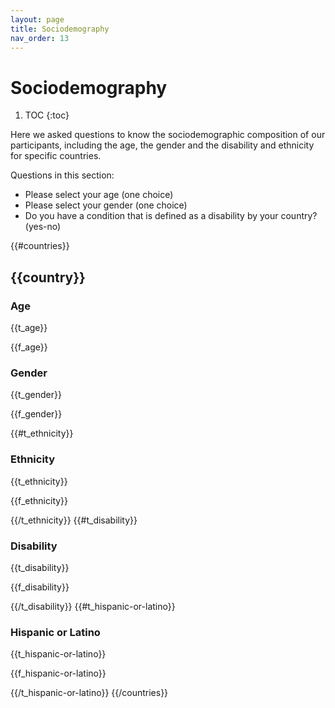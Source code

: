 ```yaml
---
layout: page
title: Sociodemography
nav_order: 13
---
```

# Sociodemography

1. TOC
{:toc}

Here we asked questions to know the sociodemographic composition of our participants, including the age, the gender and the disability and ethnicity for specific countries.

Questions in this section:

* Please select your age (one choice)
* Please select your gender (one choice)
* Do you have a condition that is defined as a disability by your country? (yes-no)

{{#countries}}

## {{country}}

### Age

{{t_age}}

{{f_age}}

### Gender

{{t_gender}}

{{f_gender}}

{{#t_ethnicity}}
### Ethnicity

{{t_ethnicity}}

{{f_ethnicity}}

{{/t_ethnicity}}
{{#t_disability}}
### Disability

{{t_disability}}

{{f_disability}}

{{/t_disability}}
{{#t_hispanic-or-latino}}
### Hispanic or Latino

{{t_hispanic-or-latino}}

{{f_hispanic-or-latino}}

{{/t_hispanic-or-latino}}
{{/countries}}

